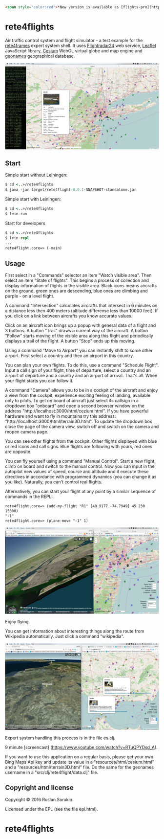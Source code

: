 ```html
<span style="color:red">*New version is available as [flights-pro](https://github.com/rururu/flights-pro)!*</span>
```

# rete4flights

Air traffic control system and flight simulator - a test example for the [rete4frames](http://github.com/rururu/rete4frames) expert system shell.
It uses [Flightradar24](http://www.flightradar24.com) web service, [Leaflet](http://leafletjs.com) JavaScript library, [Cesium](https://cesiumjs.org/) WebGL virtual globe and map engine and [geonames](http://www.geonames.org) geographical database.

![screenshot](screenshot.jpg)

## Start

Simple start without Leiningen:
```clj
$ cd <..>/rete4flights
$ java -jar target/rete4flight-0.0.1-SNAPSHOT-standalone.jar
```
Simple start with Leiningen:
```clj
$ cd <..>/rete4flights
$ lein run
```
Start for developers
```clj
$ cd <..>/rete4flights
$ lein repl
...
rete4flight.core=> (-main)
```

## Usage

First select in a "Commands" selector an item "Watch visible area". Then select an item "State of flights". This begins a process of collection and display information of flights in the visible area. Black icons means aircrafts on the ground, green ones are descending, blue ones are climbing and purple - on a level flight.

A command "Intersection" calculates aircrafts that intersect in 6 minutes on a distance less then 400 meters (altitude differense less than 10000 feet). If you click on a link between aircrafts you know accurate values.

Click on an aircraft icon brings up a popup with general data of a flight and 3 buttons. A button "Trail" draws a current way of the aircraft. A button "Follow" starts moving of the visible area along this flight and periodically displays a trail of the flight. A button "Stop" ends up this moving.

Using a command "Move to Airport" you can instantly shift to some other airport. First select a country and then an airport in this country.

You can plan your own flights. To do this, use a command "Schedule Flight". Input a call sign of your flight, time of departure, select a country and an airport of departure and a country and an airport of arrival. That's all. When your flight starts you can follow it.

A command "Camera"  allows you to be in a cockpit of the aircraft and enjoy a view from the cockpit, experience exciting feeling of landing, available only to pilots. To get on board of aircraft just select its callsign in a dropdown box "onboard" and open a second browser window on the address "http://localhost:3000/html/cezium.html". If you have powerful hardware and want to fly in mountains try this address: "http://localhost:3000/html/terrain3D.html". To update the dropdown box close the page of the camera view, switch off and switch on the camera and reopen camera page.

You can see other flights from the cockpit. Other flights displayed with blue or red icons and call signs. Blue flights are following with yours, red ones are opposite.

You can fly yourself using a command "Manual Control". Start a new flight, climb on board and switch to the manual control. Now you can input in the autopilot new values of speed, course and altitude and it execute these directives in accordance with programmed dynamics (you can change it as you like). Naturally, you can't control real flights.

Alternatively, you can start your flight at any point by a similar sequence of commands in the REPL:
```
rete4flight.core=> (add-my-flight "R1" [40.9177 -74.7949] 45 230 15000)
"-1"
rete4flight.core=> (plane-move "-1" 1)
```

![screenshot](screenshot2.jpg)

Enjoy flying.

You can get information about interesting things along the route from Wikipedia automatically. Just click a command "wikipedia".

![screenshot](screenshot3.jpg)

Expert system handling this process is in the file es.clj.

9 minute [screencast] (https://www.youtube.com/watch?v=RTuQPYDsd_A).

If you want to use this application on a regular basis, please get your own Bing Maps Api key and update its value in a "resources/html/cesium.html" and a "resources/html/terrain3D.html" file. Do the same for the geonames username in a "src/clj/rete4flight/data.clj" file.

Copyright and license
----

Copyright © 2016 Ruslan Sorokin.

Licensed under the EPL (see the file epl.html).
# rete4flights
